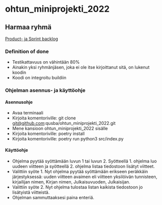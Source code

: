 # ohtun_miniprojekti_2022
## Harmaa ryhmä

[Product- ja Sprint backlog](https://docs.google.com/spreadsheets/d/1dSeB2DVMEAkoBBqOm-5AjHcTrGz0yfAUg2ushvxjXvA/edit#gid=0)

### Definition of done
* Testikattavuus on vähintään 80%
* Ainakin yksi ryhmänjäsen, joka ei ole itse kirjoittanut sitä, on lukenut koodin
* Koodi on integroitu buildiin


### Ohjelman asennus- ja käyttöohje

#### Asennusohje
* Avaa terminaali
* Kirjoita komentoriville: git clone git@github.com:qusba/ohtun_miniprojekti_2022.git
* Mene kansioon ohtun_miniprojekti_2022 sisälle
* Kirjoita komentoriville: poetry install
* Kirjoita komentoriville: poetry run python3 src/index.py

#### Käyttöohje
* Ohjelma pyytää syöttämään luvun 1 tai luvun 2. Syötteellä 1. ohjelma luo uudeen viitteen ja syötteellä 2. ohjelma listaa tiedostoon lisätyt viitteet.
* Valittiin syöte 1. Nyt ohjelma pyytää syöttämään erikseen peräkkäin järjestyksessä: uuden viitteen avaimen eli viitteen yksilöivän tunnisteen, kirjailijan nimen, Kirjan nimen, Julkaisuvuoden, Julkaisijan.
* Valittiin syöte 2. Nyt ohjelma tulostaa listan kaikista tiedostoon jo lisätyistä viitteistä.
* Ohjelman sammuttaaksesi paina enteriä.
